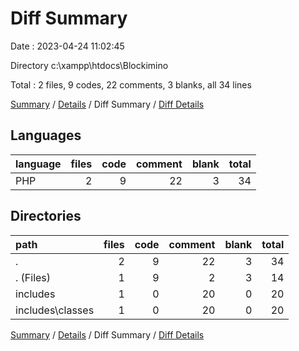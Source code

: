 # Diff Summary

Date : 2023-04-24 11:02:45

Directory c:\\xampp\\htdocs\\Blockimino

Total : 2 files,  9 codes, 22 comments, 3 blanks, all 34 lines

[Summary](results.md) / [Details](details.md) / Diff Summary / [Diff Details](diff-details.md)

## Languages
| language | files | code | comment | blank | total |
| :--- | ---: | ---: | ---: | ---: | ---: |
| PHP | 2 | 9 | 22 | 3 | 34 |

## Directories
| path | files | code | comment | blank | total |
| :--- | ---: | ---: | ---: | ---: | ---: |
| . | 2 | 9 | 22 | 3 | 34 |
| . (Files) | 1 | 9 | 2 | 3 | 14 |
| includes | 1 | 0 | 20 | 0 | 20 |
| includes\\classes | 1 | 0 | 20 | 0 | 20 |

[Summary](results.md) / [Details](details.md) / Diff Summary / [Diff Details](diff-details.md)